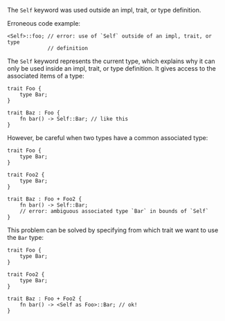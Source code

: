 The `Self` keyword was used outside an impl, trait, or type definition.

Erroneous code example:

```compile_fail,E0411
<Self>::foo; // error: use of `Self` outside of an impl, trait, or type
             // definition
```

The `Self` keyword represents the current type, which explains why it can only
be used inside an impl, trait, or type definition. It gives access to the
associated items of a type:

```
trait Foo {
    type Bar;
}

trait Baz : Foo {
    fn bar() -> Self::Bar; // like this
}
```

However, be careful when two types have a common associated type:

```compile_fail
trait Foo {
    type Bar;
}

trait Foo2 {
    type Bar;
}

trait Baz : Foo + Foo2 {
    fn bar() -> Self::Bar;
    // error: ambiguous associated type `Bar` in bounds of `Self`
}
```

This problem can be solved by specifying from which trait we want to use the
`Bar` type:

```
trait Foo {
    type Bar;
}

trait Foo2 {
    type Bar;
}

trait Baz : Foo + Foo2 {
    fn bar() -> <Self as Foo>::Bar; // ok!
}
```
